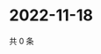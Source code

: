 # 2022-11-18

共 0 条

<!-- BEGIN WEIBO -->
<!-- 最后更新时间 Fri Nov 18 2022 22:00:48 GMT+0800 (China Standard Time) -->

<!-- END WEIBO -->
